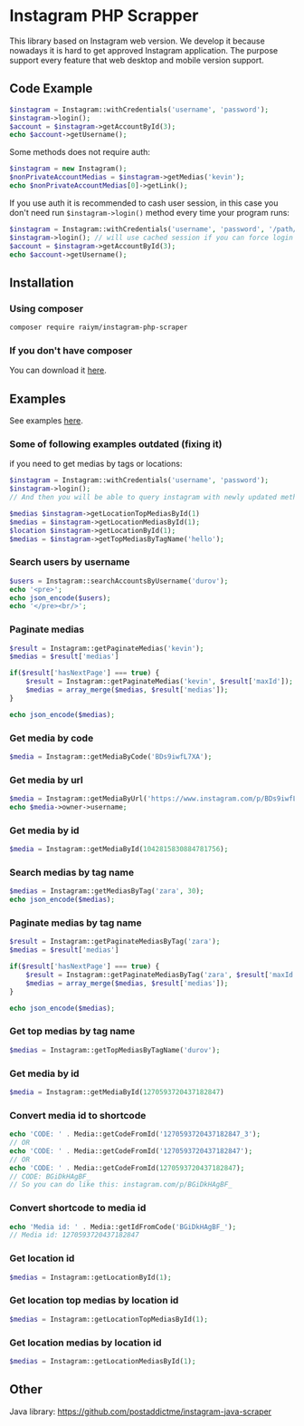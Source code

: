 # Instagram PHP Scrapper
This library based on Instagram web version. We develop it because nowadays it is hard to get approved Instagram application. 
The purpose support every feature that web desktop and mobile version support. 

## Code Example
```php
$instagram = Instagram::withCredentials('username', 'password');
$instagram->login();
$account = $instagram->getAccountById(3);
echo $account->getUsername();
```
Some methods does not require auth: 
```php
$instagram = new Instagram();
$nonPrivateAccountMedias = $instagram->getMedias('kevin');
echo $nonPrivateAccountMedias[0]->getLink();
```
If you use auth it is recommended to cash user session, in this case you don't need run `$instagram->login()` method every time your program runs:

```php
$instagram = Instagram::withCredentials('username', 'password', '/path/to/cache/folder/');
$instagram->login(); // will use cached session if you can force login $instagram->login(true)
$account = $instagram->getAccountById(3);
echo $account->getUsername();
```

## Installation

### Using composer

```sh
composer require raiym/instagram-php-scraper
```

### If you don't have composer
You can download it [here](https://getcomposer.org/download/).

## Examples
See examples [here](https://github.com/postaddictme/instagram-php-scraper/tree/master/examples).



### Some of following examples outdated (fixing it)

if you need to get medias by tags or locations:
```php
$instagram = Instagram::withCredentials('username', 'password');
$instagram->login();
// And then you will be able to query instagram with newly updated methods. (Notice that these methods are not static anymore)

$medias $instagram->getLocationTopMediasById(1)
$medias = $instagram->getLocationMediasById(1);
$location $instagram->getLocationById(1);
$medias = $instagram->getTopMediasByTagName('hello');
```


### Search users by username
```php
$users = Instagram::searchAccountsByUsername('durov');
echo '<pre>';
echo json_encode($users);
echo '</pre><br/>';
```

### Paginate medias
```php
$result = Instagram::getPaginateMedias('kevin');
$medias = $result['medias']

if($result['hasNextPage'] === true) {
    $result = Instagram::getPaginateMedias('kevin', $result['maxId']);
    $medias = array_merge($medias, $result['medias']);
}

echo json_encode($medias);
```

### Get media by code
```php
$media = Instagram::getMediaByCode('BDs9iwfL7XA');
```

### Get media by url
```php
$media = Instagram::getMediaByUrl('https://www.instagram.com/p/BDs9iwfL7XA/');
echo $media->owner->username;
```

### Get media by id
```php
$media = Instagram::getMediaById(1042815830884781756);
```

### Search medias by tag name
```php
$medias = Instagram::getMediasByTag('zara', 30);
echo json_encode($medias);
```

### Paginate medias by tag name
```php
$result = Instagram::getPaginateMediasByTag('zara');
$medias = $result['medias']

if($result['hasNextPage'] === true) {
    $result = Instagram::getPaginateMediasByTag('zara', $result['maxId']);
    $medias = array_merge($medias, $result['medias']);
}

echo json_encode($medias);
```

### Get top medias by tag name
```php
$medias = Instagram::getTopMediasByTagName('durov');
```

### Get media by id
```php
$media = Instagram::getMediaById(1270593720437182847)
```

### Convert media id to shortcode
```php
echo 'CODE: ' . Media::getCodeFromId('1270593720437182847_3');
// OR
echo 'CODE: ' . Media::getCodeFromId('1270593720437182847');
// OR
echo 'CODE: ' . Media::getCodeFromId(1270593720437182847);
// CODE: BGiDkHAgBF_
// So you can do like this: instagram.com/p/BGiDkHAgBF_
```

### Convert shortcode to media id
```php
echo 'Media id: ' . Media::getIdFromCode('BGiDkHAgBF_');
// Media id: 1270593720437182847
```

### Get location id
```php
$medias = Instagram::getLocationById(1);
```

### Get location top medias by location id
```php
$medias = Instagram::getLocationTopMediasById(1);
```

### Get location medias by location id
```php
$medias = Instagram::getLocationMediasById(1);
```

## Other
Java library: https://github.com/postaddictme/instagram-java-scraper
